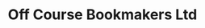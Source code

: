 ---
title: "Off Course Bookmakers Ltd"
url: /birmingham/off-course-bookmakers-ltd/
shop: bookmaker
---